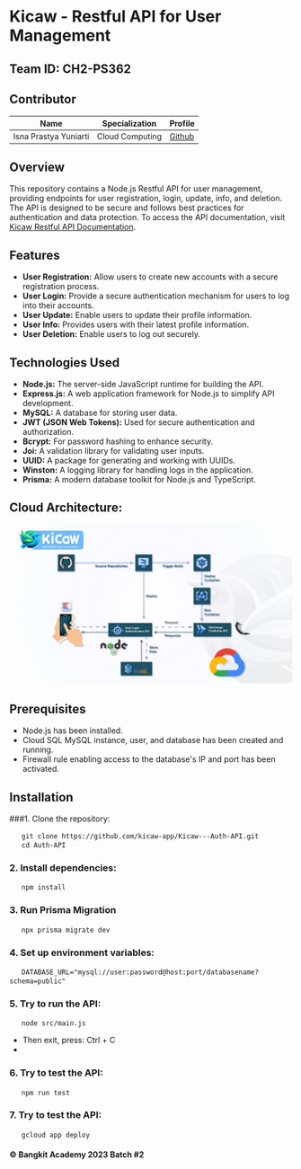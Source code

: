 # Kicaw - Restful API for User Management

## Team ID: CH2-PS362

## Contributor

| Name                           | Specialization     | Profile                               |
| -------------------------------| ------------------ | --------------------------------------|
| Isna Prastya Yuniarti          | Cloud Computing    | [Github](https://github.com/akaishawl)|

## Overview

This repository contains a Node.js Restful API for user management, providing endpoints for user registration, login, update, info, and deletion.
The API is designed to be secure and follows best practices for authentication and data protection.
To access the API documentation, visit [Kicaw Restful API Documentation](https://documenter.getpostman.com/view/31712035/2s9Ykhik3j).


## Features

- **User Registration:** Allow users to create new accounts with a secure registration process.
- **User Login:** Provide a secure authentication mechanism for users to log into their accounts.
- **User Update:** Enable users to update their profile information.
- **User Info:** Provides users with their latest profile information.
- **User Deletion:** Enable users to log out securely.

## Technologies Used

- **Node.js:** The server-side JavaScript runtime for building the API.
- **Express.js:** A web application framework for Node.js to simplify API development.
- **MySQL:** A database for storing user data.
- **JWT (JSON Web Tokens):** Used for secure authentication and authorization.
- **Bcrypt:** For password hashing to enhance security.
- **Joi:** A validation library for validating user inputs.
- **UUID:** A package for generating and working with UUIDs.
- **Winston:** A logging library for handling logs in the application.
- **Prisma:** A modern database toolkit for Node.js and TypeScript.

## Cloud Architecture:

![Kicaw CC Archi](https://github.com/kicaw-app/.github/blob/bb6e2093ccaafa55ee95a5b4187b96ee7b18d6de/assets/Kicaw%20(2).jpg)

## Prerequisites

- Node.js has been installed.
- Cloud SQL MySQL instance, user, and database has been created and running.
- Firewall rule enabling access to the database's IP and port has been activated.
  
## Installation

###1. Clone the repository:

```
   git clone https://github.com/kicaw-app/Kicaw---Auth-API.git
   cd Auth-API
```
  
### 2. Install dependencies:
```
   npm install
```

### 3. Run Prisma Migration
```
   npx prisma migrate dev
```

### 4. Set up environment variables:
```
   DATABASE_URL="mysql://user:password@host:port/databasename?schema=public"
```
### 5. Try to run the API:
```
   node src/main.js
```
- Then exit, press: Ctrl + C
- 
### 6. Try to test the API:
```
   npm run test
```

### 7. Try to test the API:
```
   gcloud app deploy
```

#### &copy; Bangkit Academy 2023 Batch #2
